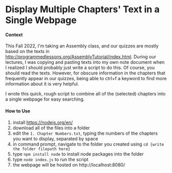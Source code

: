 # Display Multiple Chapters' Text in a Single Webpage

#### Context

This Fall 2022, I'm taking an Assembly class, and our quizzes are mostly based on the texts in http://programmedlessons.org/AssemblyTutorial/index.html.
During our lectures, I was copying and pasting texts into my own note document when I realized I should probably just write a script to do this.
Of course, you should read the texts. However, for obscure information in the chapters that frequently appear in our quizzes, being able to ctrl+f a keyword to find more information about it is very helpful.


I wrote this quick, rough script to combine all of the (selected) chapters into a single webpage for easy searching.

#### How to Use
1. install https://nodejs.org/en/
2. download all of the files into a folder
3. edit the `1. Chapter Numbers.txt`, typing the numbers of the chapters you want to display, separated by space
4. in command prompt, navigate to the folder you created using `cd {write the folder filepath here}`
5. type `npm install node` to install node packages into the folder
6. type `node index.js` to run the script
7. the webpage will be hosted on http://localhost:8080/
